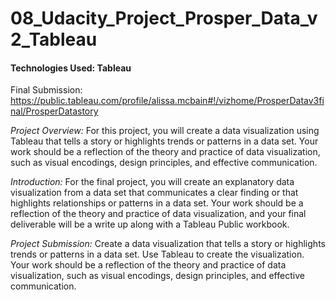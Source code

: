 # 08_Udacity_Project_Prosper_Data_v2_Tableau

#### Technologies Used: Tableau

Final Submission: https://public.tableau.com/profile/alissa.mcbain#!/vizhome/ProsperDatav3final/ProsperDatastory

*Project Overview:*
For this project, you will create a data visualization using Tableau that tells a story or highlights trends or patterns in a data set. Your work should be a reflection of the theory and practice of data visualization, such as visual encodings, design principles, and effective communication.

*Introduction:*
For the final project, you will create an explanatory data visualization from a data set that communicates a clear finding or that highlights relationships or patterns in a data set. Your work should be a reflection of the theory and practice of data visualization, and your final deliverable will be a write up along with a Tableau Public workbook.

*Project Submission:*
Create a data visualization that tells a story or highlights trends or patterns in a data set. Use Tableau to create the visualization. Your work should be a reflection of the theory and practice of data visualization, such as visual encodings, design principles, and effective communication.
